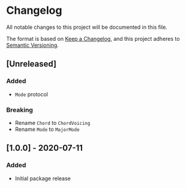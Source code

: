 # Changelog

All notable changes to this project will be documented in this file.

The format is based on [Keep a Changelog](https://keepachangelog.com/en/1.0.0/),
and this project adheres to [Semantic Versioning](https://semver.org/spec/v2.0.0.html).

## [Unreleased]

### Added

- `Mode` protocol

### Breaking

- Rename `Chord` to `ChordVoicing`
- Rename `Mode` to `MajorMode`

## [1.0.0] - 2020-07-11

### Added

- Initial package release

